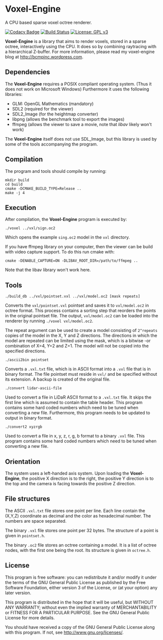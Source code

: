 Voxel-Engine
============
A CPU based sparse voxel octree renderer. 

[![Codacy Badge](https://api.codacy.com/project/badge/Grade/402de1529d404abaa5958270972ad35a)](https://www.codacy.com/app/bcmpinc/voxel-engine?utm_source=github.com&amp;utm_medium=referral&amp;utm_content=bcmpinc/voxel-engine&amp;utm_campaign=Badge_Grade)
[![Build Status](https://travis-ci.org/bcmpinc/voxel-engine.svg?branch=master)](https://travis-ci.org/bcmpinc/voxel-engine)
[![License: GPL v3](https://img.shields.io/badge/License-GPL%20v3-blue.svg)](https://www.gnu.org/licenses/gpl-3.0)


**Voxel-Engine** is a library that aims to render voxels, stored in a sparse octree, 
interactively using the CPU. It does so by combining raytracing with a hierarchical Z-buffer.
For more information, please read my voxel-engine blog at http://bcmpinc.wordpress.com.

Dependencies
------------
The **Voxel-Engine** requires a POSIX compliant operating system. (Thus it does not work on Microsoft Windows)
Furthermore it uses the following libraries:

 - GLM: OpenGL Mathematics (mandatory)
 - SDL2 (required for the viewer)
 - SDL2_Image (for the heightmap converter)
 - libpng (allows the benchmark tool to export the images)
 - ffmpeg (allows the viewer to save a movie, note that *libav* likely won't work)
 
The **Voxel-Engine** itself does not use SDL_Image, but this library is used by some of the
tools accompanying the program.

Compilation
-----------
The program and tools should compile by running:

    mkdir build
    cd build
    cmake -DCMAKE_BUILD_TYPE=Release ..
    make -j 4

Execution
---------
After compilation, the **Voxel-Engine** program is executed by:

    ./voxel ../vxl/sign.oc2

Which opens the example `sing.oc2` model in the `vxl` directory.

If you have ffmpeg library on your computer, then the viewer can be build with video capture support. To do this run cmake with:

    cmake -DENABLE_CAPTURE=ON -DLIBAV_ROOT_DIR=/path/to/ffmpeg ..

Note that the libav library won't work here.
    
Tools
-----

    ./build_db ../vxl/pointset.vxl ../vxl/model.oc2 [mask repeats]

Converts the `vxl/pointset.vxl` pointset and saves it to `vxl/model.oc2` in octree format. 
This process contains a sorting step that reorders the points in the original pointset file.
The output, `vxl/model.oc2` can be loaded into the renderer by running `./voxel vxl/model.oc2`. 

The repeat argument can be used to create a model consisting of `2^repeats` copies of the model in the X, Y and Z directions.
The directions in which the model are repeated can be limited using the mask, which is a bitwise -or combination of X=4, Y=2 and Z=1. 
The model will not be copied into the specified directions. 

    ./ascii2bin pointset
    
Converts a `.vxl.txt` file, which is in ASCII format into a `.vxl` file that is in binary format.
The file pointset must reside in `vxl/` and be specified without its extension.
A backup is created of the original file.

    ./convert lidar-ascii-file
    
Used to convert a file in LiDaR ASCII format to a `.vxl.txt` file. 
It skips the first line which is assumed to contain the table header.
This program contains some hard coded numbers which need to be tuned when converting a new file.
Furthermore, this program needs to be updated to output in binary format.

    ./convert2 xyzrgb
    
Used to convert a file in x, y, z, r, g, b format to a binary `.vxl` file.
This program contains some hard coded numbers which need to be tuned when converting a new file.

Orientation
-----------
The system uses a left-handed axis system. Upon loading the **Voxel-Engine**, 
the positive X direction is to the right,
the positive Y direction is to the top and
the camera is facing towards the positive Z direction.

File structures
---------------
The ASCII `.vxl.txt` file stores one point per line. 
Each line contain the (X,Y,Z) coordinate as decimal and the color as hexadecimal number. 
The numbers are space separated.

The binary `.vxl` file stores one point per 32 bytes. 
The structure of a point is given in `pointset.h`.

The binary `.oc2` file stores an octree containing a model. 
It is a list of octree nodes, with the first one being the root.
Its structure is given in `octree.h`.

License
-------
This program is free software: you can redistribute it and/or modify
it under the terms of the GNU General Public License as published by
the Free Software Foundation, either version 3 of the License, or
(at your option) any later version.

This program is distributed in the hope that it will be useful,
but WITHOUT ANY WARRANTY; without even the implied warranty of
MERCHANTABILITY or FITNESS FOR A PARTICULAR PURPOSE.  See the
GNU General Public License for more details.

You should have received a copy of the GNU General Public License
along with this program.  If not, see <http://www.gnu.org/licenses/>.

